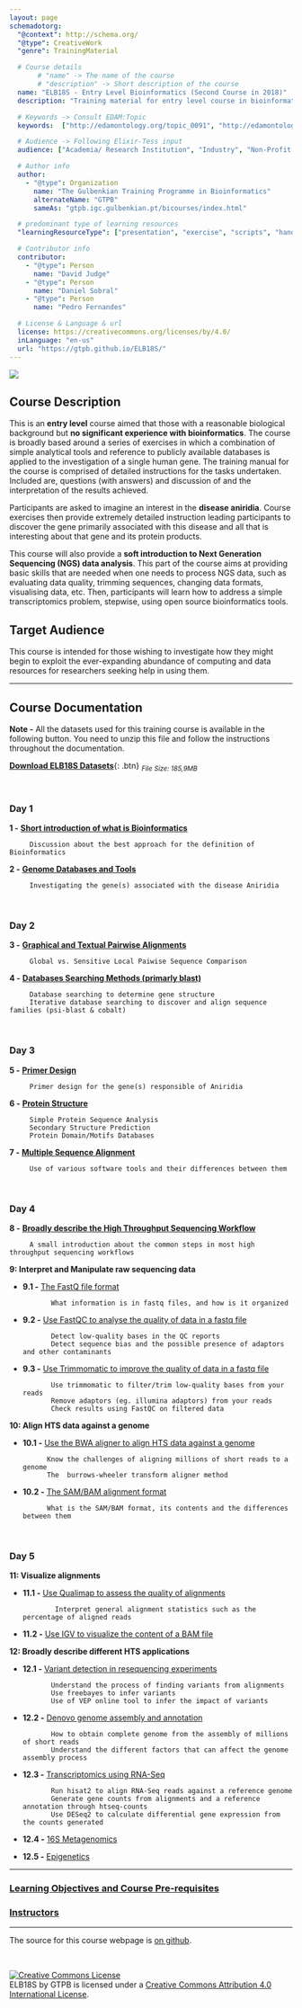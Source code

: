 ```yaml
---
layout: page
schemadotorg:
  "@context": http://schema.org/
  "@type": CreativeWork
  "genre": TrainingMaterial

  # Course details
       # "name" -> The name of the course
       # "description" -> Short description of the course
  name: "ELB18S - Entry Level Bioinformatics (Second Course in 2018)"
  description: "Training material for entry level course in bioinformatics with a soft introduction to NGS data analysis."

  # Keywords -> Consult EDAM:Topic
  keywords:  ["http://edamontology.org/topic_0091", "http://edamontology.org/topic_3168"]

  # Audience -> Following Elixir-Tess input
  audience: ["Academia/ Research Institution", "Industry", "Non-Profit Organisation", "Healthcare"]

  # Author info
  author:
    - "@type": Organization
      name: "The Gulbenkian Training Programme in Bioinformatics"
      alternateName: "GTPB"
      sameAs: "gtpb.igc.gulbenkian.pt/bicourses/index.html"

  # predominant type of learning resources
  "learningResourceType": ["presentation", "exercise", "scripts", "handout"]

  # Contributor info
  contributor:
    - "@type": Person
      name: "David Judge"
    - "@type": Person
      name: "Daniel Sobral"
    - "@type": Person
      name: "Pedro Fernandes"

  # License & Language & url
  license: https://creativecommons.org/licenses/by/4.0/
  inLanguage: "en-us"
  url: "https://gtpb.github.io/ELB18S/"
---
```


![](./pages/Images/ELB18S_entry.jpg)

## Course Description
This is an **entry level** course aimed that those with a reasonable biological background but **no significant experience with bioinformatics**. The course is broadly based around a series of exercises in which a combination of simple analytical tools and reference to publicly available databases is applied to the investigation of a single human gene. The training manual for the course is comprised of detailed instructions for the tasks undertaken. Included are, questions (with answers) and discussion of and the interpretation of the results achieved.

Participants are asked to imagine an interest in the **disease aniridia**. Course exercises then provide extremely detailed instruction leading participants to discover the gene primarily associated with this disease and all that is interesting about that gene and its protein products.

This course will also provide a **soft introduction to Next Generation Sequencing (NGS) data analysis**. This part of the course aims at providing basic skills that are needed when one needs to process NGS data, such as evaluating data quality, trimming sequences, changing data formats, visualising data, etc. Then, participants will learn how to address a simple transcriptomics problem, stepwise, using open source bioinformatics tools.

## Target Audience
This course is intended for those wishing to investigate how they might begin to exploit the ever-expanding abundance of computing and data resources for researchers seeking help in using them.

---

## Course Documentation

**Note -** All the datasets used for this training course is available in the following button. You need to unzip this file and follow the instructions throughout the documentation.

[**Download ELB18S Datasets**](https://github.com/GTPB/ELB18S/archive/data.zip){: .btn} <sub><i>File Size: 185,9MB</i></sub>

<br/>

### Day 1
**1 -** [**Short introduction of what is Bioinformatics**](assets/000-Bioinformatics_Definition.pdf)

         Discussion about the best approach for the definition of Bioinformatics

**2 -** [**Genome Databases and Tools**](assets/01-Databases_Practical.pdf)

         Investigating the gene(s) associated with the disease Aniridia      

<br/>

### Day 2
**3 -** [**Graphical and Textual Pairwise Alignments**](assets/02-Pairwise_Alignment_Practical.pdf)

         Global vs. Sensitive Local Paiwise Sequence Comparison

**4 -** [**Databases Searching Methods (primarly blast)**](assets/03-Database_Searching_Practical.pdf)

         Database searching to determine gene structure
         Iterative database searching to discover and align sequence families (psi-blast & cobalt)

<br/>

### Day 3
**5 -** [**Primer Design**](assets/04-Primer_Design_Practical.pdf)

         Primer design for the gene(s) responsible of Aniridia

**6 -** [**Protein Structure**](assets/05-Structure_Prediction_Practical.pdf)

         Simple Protein Sequence Analysis
         Secondary Structure Prediction
         Protein Domain/Motifs Databases

**7 -** [**Multiple Sequence Alignment**](assets/06-Multiple_Sequence_Alignment_Practical.pdf)

         Use of various software tools and their differences between them

<br/>

### Day 4
**8 -** [**Broadly describe the High Throughput Sequencing Workflow**](pages/L08.md)

         A small introduction about the common steps in most high throughput sequencing workflows

**9: Interpret and Manipulate raw sequencing data**
  + **9.1 -** [The FastQ file format](pages/L09.md)

               What information is in fastq files, and how is it organized

  + **9.2 -** [Use FastQC to analyse the quality of data in a fastq file](pages/L09.md/#LO9.2)

               Detect low-quality bases in the QC reports  
               Detect sequence bias and the possible presence of adaptors and other contaminants

  + **9.3 -** [Use Trimmomatic to improve the quality of data in a fastq file](pages/L09.md/#LO9.3)

               Use trimmomatic to filter/trim low-quality bases from your reads
               Remove adaptors (eg. illumina adaptors) from your reads
               Check results using FastQC on filtered data

**10: Align HTS data against a genome**
  + **10.1 -** [Use the BWA aligner to align HTS data against a genome](pages/L10.md)

              Know the challenges of aligning millions of short reads to a genome
              The  burrows-wheeler transform aligner method

  + **10.2 -** [The SAM/BAM alignment format](pages/L10.md/#L10.2)

              What is the SAM/BAM format, its contents and the differences between them

<br/>

### Day 5
**11: Visualize alignments**
  + **11.1 -** [Use Qualimap to assess the quality of alignments](pages/L11.md)

                Interpret general alignment statistics such as the percentage of aligned reads

  + **11.2 -** [Use IGV to visualize the content of a BAM file](pages/L11.md/#L11.2)

**12: Broadly describe different HTS applications**
  + **12.1 -** [Variant detection in resequencing experiments](pages/L12.md)

               Understand the process of finding variants from alignments
               Use freebayes to infer variants
               Use of VEP online tool to infer the impact of variants

  + **12.2 -** [Denovo genome assembly and annotation](pages/L12.md/#L12.2)

               How to obtain complete genome from the assembly of millions of short reads
               Understand the different factors that can affect the genome assembly process

  + **12.3 -** [Transcriptomics using RNA-Seq](pages/L12.md/#L12.3)

               Run hisat2 to align RNA-Seq reads against a reference genome
               Generate gene counts from alignments and a reference annotation through htseq-counts
               Use DESeq2 to calculate differential gene expression from the counts generated

  + **12.4 -** [16S Metagenomics](pages/L12.md/#L12.4)

  + **12.5 -** [Epigenetics](pages/L12.md/#L12.5)

---

### [Learning Objectives and Course Pre-requisites](pages/objectives_prerequisites.md)


### [Instructors](pages/instructors.md)

---

The source for this course webpage is [on github](https://github.com/GTPB/ELB18S).

<br>

<a rel="license" href="http://creativecommons.org/licenses/by/4.0/"><img alt="Creative Commons License" style="border-width:0" src="https://i.creativecommons.org/l/by/4.0/88x31.png" /></a><br /><span xmlns:dct="http://purl.org/dc/terms/" property="dct:title">ELB18S</span> by <span xmlns:cc="http://creativecommons.org/ns#" property="cc:attributionName">GTPB</span> is licensed under a <a rel="license" href="http://creativecommons.org/licenses/by/4.0/">Creative Commons Attribution 4.0 International License</a>.
